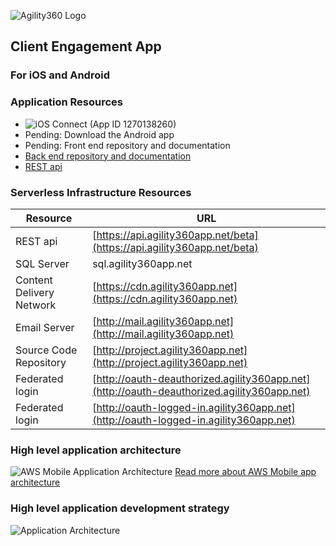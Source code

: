 ![Agility360 Logo](https://raw.githubusercontent.com/Agility360/CEA/master/assets/logo/logo7868398_sm.png "Agility360 Logo")
## Client Engagement App
### For iOS and Android

### Application Resources
 - ![iOS Connect (App ID 1270138260)](https://itunesconnect.apple.com/WebObjects/iTunesConnect.woa/ra/ng/app/1270138260)
 - Pending: Download the Android app
 - Pending: Front end repository and documentation
 - [Back end repository and documentation](https://github.com/Agility360/CEA/tree/master/backend)
 - [REST api](https://api.agility360app.net/beta)

### Serverless Infrastructure Resources

| Resource  | URL |
| ------------- | ------------- |
| REST api  | [https://api.agility360app.net/beta](https://api.agility360app.net/beta) |
| SQL Server  | sql.agility360app.net  |
| Content Delivery Network  | [https://cdn.agility360app.net](https://cdn.agility360app.net)  |
| Email Server  | [http://mail.agility360app.net](http://mail.agility360app.net)  |
| Source Code Repository  | [http://project.agility360app.net](http://project.agility360app.net)  |
| Federated login  | [http://oauth-deauthorized.agility360app.net](http://oauth-deauthorized.agility360app.net)  |
| Federated login  | [http://oauth-logged-in.agility360app.net](http://oauth-logged-in.agility360app.net)  |


### High level application architecture
 ![AWS Mobile Application Architecture](https://raw.githubusercontent.com/Agility360/CEA/master/enterprise-mobile-hub_serverless-compute-app.png "AWS Mobile app architecture")
 [Read more about AWS Mobile app architecture](https://aws.amazon.com/mobile/)

### High level application development strategy
 ![Application Architecture](https://raw.githubusercontent.com/Agility360/CEA/master/application-architecture2.png "Application Architecture")
